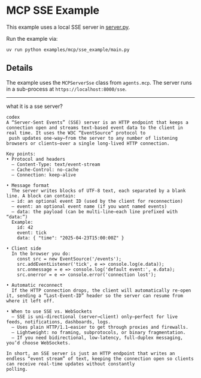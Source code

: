 # MCP SSE Example

This example uses a local SSE server in [server.py](server.py).

Run the example via:

```
uv run python examples/mcp/sse_example/main.py
```

## Details

The example uses the `MCPServerSse` class from `agents.mcp`. The server runs in a sub-process at `https://localhost:8000/sse`.

---

what it is a sse server?

    codex
    A “Server‑Sent Events” (SSE) server is an HTTP endpoint that keeps a connection open and streams text‑based event data to the client in real time. It uses the W3C “EventSource” protocol to
     push updates one‑way—from the server to any number of listening browsers or clients—over a single long‑lived HTTP connection.

    Key points:
    • Protocol and headers
      – Content-Type: text/event‑stream
      – Cache‑Control: no‑cache
      – Connection: keep‑alive

    • Message format
      The server writes blocks of UTF‑8 text, each separated by a blank line. A block can contain:
      – id: an optional event ID (used by the client for reconnection)
      – event: an optional event name (if you want named events)
      – data: the payload (can be multi‑line—each line prefixed with “data:”)
      Example:
        id: 42
        event: tick
        data: { "time": "2025‑04‑23T15:00:00Z" }

    • Client side
      In the browser you do:
        const src = new EventSource('/events');
        src.addEventListener('tick', e => console.log(e.data));
        src.onmessage = e => console.log('default event:', e.data);
        src.onerror = e => console.error('connection lost');

    • Automatic reconnect
      If the HTTP connection drops, the client will automatically re‑open it, sending a “Last‑Event‑ID” header so the server can resume from where it left off.

    • When to use SSE vs. WebSockets
      – SSE is uni‑directional (server→client) only—perfect for live feeds, notifications, dashboards, logs.
      – Uses plain HTTP/1.1—easier to get through proxies and firewalls.
      – Lightweight: no framing, subprotocols, or binary fragmentation.
      – If you need bidirectional, low‑latency, full‑duplex messaging, you’d choose WebSockets.

    In short, an SSE server is just an HTTP endpoint that writes an endless “event stream” of text, keeping the connection open so clients can receive real‑time updates without constantly
    polling.